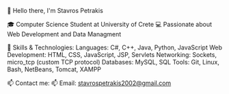 👋 Hello there, I'm Stavros Petrakis 

🎓 Computer Science Student at University of Crete
💻 Passionate about Web Development and Data Managment

🚀 Skills & Technologies:
Languages: C#, C++, Java, Python, JavaScript
Web Development: HTML, CSS, JavaScript, JSP, Servlets
Networking: Sockets, micro_tcp (custom TCP protocol)
Databases: MySQL, SQL
Tools: Git, Linux, Bash, NetBeans, Tomcat, XAMPP

📫 Contact me:
📫 Email: stavrospetrakis2002@gmail.com
